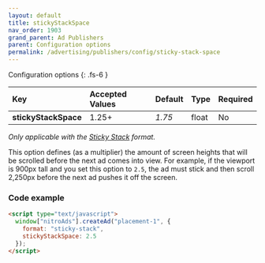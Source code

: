 ```yaml
---
layout: default
title: stickyStackSpace
nav_order: 1903
grand_parent: Ad Publishers
parent: Configuration options
permalink: /advertising/publishers/config/sticky-stack-space
---
```


Configuration options
{: .fs-6 }

| Key                  | Accepted Values | Default | Type  | Required |
| :------------------- | :-------------- | :------ | :---- | :------- |
| **stickyStackSpace** | 1.25+           | _1.75_  | float | No       |

_Only applicable with the [Sticky Stack](/advertising/publishers/sticky-stack) format._

This option defines (as a multiplier) the amount of screen heights that will be scrolled before the next ad comes into view. For example, if the viewport is 900px tall and you set this option to `2.5`, the ad must stick and then scroll 2,250px before the next ad pushes it off the screen.

### Code example

```html
<script type="text/javascript">
  window["nitroAds"].createAd("placement-1", {
    format: "sticky-stack",
    stickyStackSpace: 2.5
  });
</script>
```
